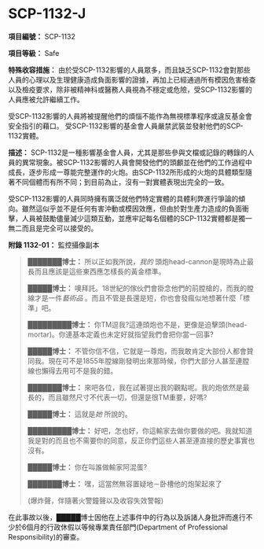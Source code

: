 # SCP-1132-J
                        


**項目編號：** SCP-1132

**項目等級：** Safe

**特殊收容措施：** 由於受SCP-1132影響的人員眾多，而且缺乏SCP-1132會對那些人員的心理以及生理健康造成負面影響的證據，再加上已經通過所有模因危害檢查以及檢疫要求，除非被精神科或醫務人員視為不穩定或危險，受SCP-1132影響的人員應被允許繼續工作。

受SCP-1132影響的人員將被提醒他們的煩惱不能作為無視標準程序或違反基金會安全指引的藉口。 受SCP-1132影響的基金會人員嚴禁武裝並發射他們的SCP-1132實體。

**描述：** SCP-1132是一種影響基金會人員，尤其是那些參與文檔或記錄的轉錄的人員的異常現象。被SCP-1132影響的人員會開發他們的頭顱並在他們的工作過程中成長，逐步形成一尊能完整運作的火炮。由SCP-1132所形成的火炮的具體類型隨著不同個體而有所不同；到目前為止，沒有一對實體表現出完全的一致。

受SCP-1132影響的人員同時擁有廣泛就他們特定實體的具體利弊進行爭論的傾向。雖然這似乎並不是任何有害沖動或模因效應，但由於對生產力造成的負面衝擊，人員被鼓勵儘量減少這類互動，並應牢記每名個體的SCP-1132實體都是獨一無二而且是完全可以接受的。

**附錄 1132-01：** 監控攝像副本


> **███████博士：** 所以正如我所說，*我的* 頭炮head-cannon是現時為止最長而且應該是這些東西應怎樣長的黃金標準。
> 
> **█████博士：** 噢拜託。18世紀的傢伙們會掛念他們的前膛槍的，而我的膛線才是一件*藝術品* 。而且不管是長還是短，你也會發瘋似地想著什麼「標準」吧。
> 
> **█████████博士：** 你TM逗我?這連頭炮也不是，更像是迫擊頭(head-mortar)。你連基本定義也未定好就指望我們會把你當一回事?
> 
> **█████博士：** 不管你信不信，它就是一尊炮，而我敢肯定大部份人都會贊同我。現在可不是1855年膛線剛發明出來那時候，你們大部分人甚至連膛線也懶得去用可不是我的錯。
> 
> **███████博士：** 來吧各位，我在試著提出我的觀點呢。我的炮依然是最長的，而且雖然尺寸不代表一切，但還是很TM重要，好嗎?
> 
> **█████博士：** 這就是*她* 所說的。
> 
> **█████████博士：** 好吧，怎也好，你這輸家去做你要做的吧。我就知道我是對的而且也不需要你的同意，反正你們這些人甚至連直接的歷史事實也沒有。
> 
> **█████博士：** 你在叫誰做輸家阿混蛋?
> 
> **███████博士：** 嘿，這當然無容置疑地－卧槽他的炮架起來了
> 
> (爆炸聲，伴隨著火警鐘聲以及收容失效警報)
> 

在此事故以後，█████博士因他在上述事件中的行為以及訴諸人身批評而進行不少於6個月的行政休假以等候專業責任部門(Department of Professional Responsibility)的審查。



                    